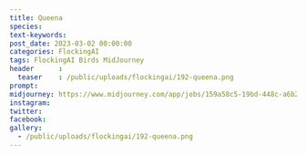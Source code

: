 ```yaml
---
title: Queena
species: 
text-keywords: 
post_date: 2023-03-02 00:00:00
categories: FlockingAI
tags: FlockingAI Birds MidJourney 
header      :
  teaser    : /public/uploads/flockingai/192-queena.png
prompt: 
midjourney: https://www.midjourney.com/app/jobs/159a58c5-19bd-448c-a6b2-e8a3ce87b3f3
instagram: 
twitter: 
facebook: 
gallery: 
  - /public/uploads/flockingai/192-queena.png
---
```


